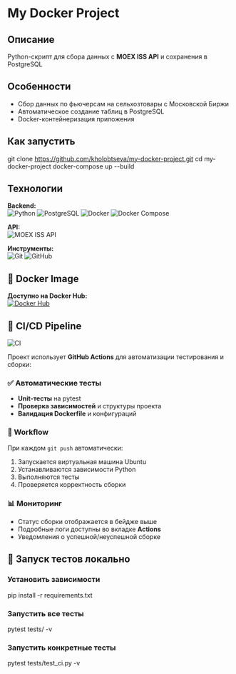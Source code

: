 # My Docker Project

## Описание  
Python-скрипт для сбора данных с **MOEX ISS API** и сохранения в PostgreSQL

## Особенности
- Сбор данных по фьючерсам на сельхозтовары с Московской Биржи
- Автоматическое создание таблиц в PostgreSQL
- Docker-контейнеризация приложения

## Как запустить

git clone https://github.com/kholobtseva/my-docker-project.git
cd my-docker-project
docker-compose up --build

## Технологии

**Backend:**  
<img src="https://img.shields.io/badge/Python-3.9-blue?logo=python" alt="Python"> 
<img src="https://img.shields.io/badge/PostgreSQL-15-blue?logo=postgresql" alt="PostgreSQL"> 
<img src="https://img.shields.io/badge/Docker-✓-blue?logo=docker" alt="Docker"> 
<img src="https://img.shields.io/badge/Docker_Compose-✓-blue?logo=docker" alt="Docker Compose">

**API:**  
<img src="https://img.shields.io/badge/MOEX_ISS_API-✓-orange" alt="MOEX ISS API">

**Инструменты:**  
<img src="https://img.shields.io/badge/Git-✓-lightgrey?logo=git" alt="Git"> 
<img src="https://img.shields.io/badge/GitHub-✓-lightgrey?logo=github" alt="GitHub">

## 🐳 Docker Image

**Доступно на Docker Hub:**  
[![Docker Hub](https://img.shields.io/badge/Docker_Hub-Repository-2496ED?logo=docker&logoColor=white)](https://hub.docker.com/r/kholobtseva/my-python-script:1.0)

## 🚀 CI/CD Pipeline

![CI](https://github.com/kholobtseva/my-docker-project/actions/workflows/ci.yml/badge.svg)

Проект использует **GitHub Actions** для автоматизации тестирования и сборки:

### ✅ Автоматические тесты
- **Unit-тесты** на pytest
- **Проверка зависимостей** и структуры проекта
- **Валидация Dockerfile** и конфигураций

### 🔄 Workflow
При каждом `git push` автоматически:
1. Запускается виртуальная машина Ubuntu
2. Устанавливаются зависимости Python
3. Выполняются тесты
4. Проверяется корректность сборки

### 📊 Мониторинг
- Статус сборки отображается в бейдже выше
- Подробные логи доступны во вкладке **Actions**
- Уведомления о успешной/неуспешной сборке

## 🧪 Запуск тестов локально

### Установить зависимости
pip install -r requirements.txt

### Запустить все тесты
pytest tests/ -v

### Запустить конкретные тесты
pytest tests/test_ci.py -v
